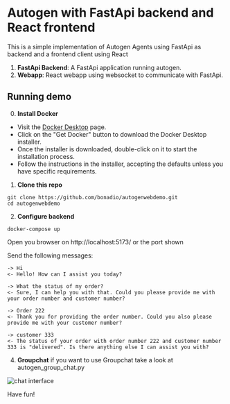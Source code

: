# Autogen with FastApi backend and React frontend

This is a simple implementation of Autogen Agents using FastApi as backend and a frontend client using React

1. **FastApi Backend**: A FastApi application running autogen.
2. **Webapp**: React webapp using websocket to communicate with FastApi.

## Running demo
0. **Install Docker**
* Visit the [Docker Desktop](https://www.docker.com/products/docker-desktop) page.
* Click on the "Get Docker" button to download the Docker Desktop installer.
* Once the installer is downloaded, double-click on it to start the installation process.
* Follow the instructions in the installer, accepting the defaults unless you have specific requirements.
1. **Clone this repo**
```
git clone https://github.com/bonadio/autogenwebdemo.git
cd autogenwebdemo
```
2. **Configure backend**
```
docker-compose up 
```
Open you browser on http://localhost:5173/ or the port shown 

Send the following messages:
```
-> Hi
<- Hello! How can I assist you today?

-> What the status of my order?
<- Sure, I can help you with that. Could you please provide me with your order number and customer number?

-> Order 222
<- Thank you for providing the order number. Could you also please provide me with your customer number?

-> customer 333
<- The status of your order with order number 222 and customer number 333 is "delivered". Is there anything else I can assist you with?
```

4. **Groupchat** if you want to use Groupchat take a look at autogen_group_chat.py


![chat interface](/chat.png "Chat")

Have fun!

